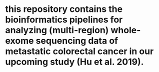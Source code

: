 # this repository contains the bioinformatics pipelines for analyzing (multi-region) whole-exome sequencing data of metastatic colorectal cancer in our upcoming study (Hu et al. 2019).
